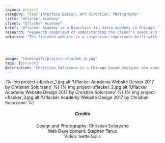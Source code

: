 ```yaml
---
layout: project
category: "User Interface Design, Art Direction, Photography"
title: "Uflacker Academy"
client: "Uflacker Academy"
brief: "Uflacker Academy is a Brazilian Jiu Jitsu academy in Chicago. Their previous website was outdated, unresponsive, and inconsistent with current web trends. My task as the lead designer was to create a new custom interface dedicated to communicating the academy's philosophy, curriculum, and programs."
research: "Research comprised of understanding the client's needs and their problems with their old site. The new interface required user-friendly navigation with quick access to academy programs, class schedule, contact forms, and much more. The visual design of the website was inspired by the interior of the facility and traditional graphic design with an emphasis on white space, minimalism, and branding."
solution: "The finished website is a responsive experience built with the user experience as the most important element. The interface is devoted to form and function. "




image: "thumbnails/project-uflacker_0.jpg"
tags: [project]
description: "Christian Solorzano is a Chicago based designer who specializes in creating identities, design systems, interfaces, and thoughtful ideas for diverse audiences."
---
```



{% img project-uflacker_1.jpg alt:'Uflacker Academy Website Design 2017 by Christian Solorzano' %}
{% img project-uflacker_2.jpg alt:'Uflacker Academy Website Design 2017 by Christian Solorzano' %}
{% img project-uflacker_3.jpg alt:'Uflacker Academy Website Design 2017 by Christian Solorzano' %}


<center>
<div class="credits">
<h5>Credits</h5>
<h7>Design and Photography: Christian Solorzano <br>  Web Development: Stephen Taruc <br> Video: Ivette Solis <br> </h7>
</div>
